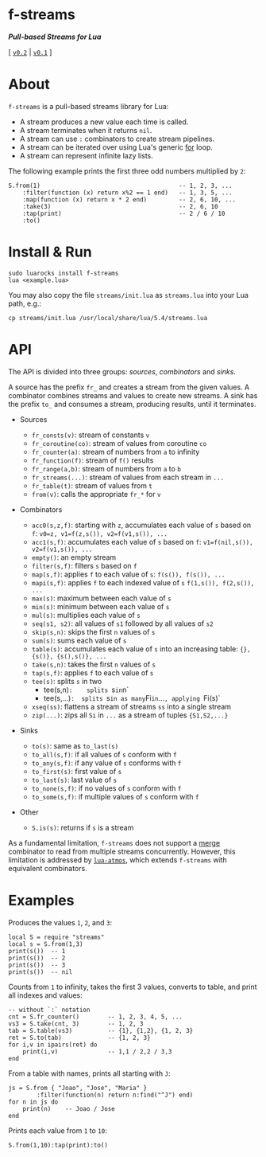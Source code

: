# f-streams

***Pull-based Streams for Lua***

[
    [`v0.2`](https://github.com/lua-atmos/f-streams/tree/v0.2) |
    [`v0.1`](https://github.com/lua-atmos/f-streams/tree/v0.1)
]

<!--
This is the unstable `main` branch.
Please, switch to stable [`v0.2`](https://github.com/lua-atmos/f-streams/tree/v0.2).
-->

# About

`f-streams` is a pull-based streams library for Lua:

- A stream produces a new value each time is called.
- A stream terminates when it returns `nil`.
- A stream can use `:` combinators to create stream pipelines.
- A stream can be iterated over using Lua's generic [for][lua-for] loop.
- A stream can represent infinite lazy lists.

The following example prints the first three odd numbers multiplied by `2`:

```
S.from(1)                                       -- 1, 2, 3, ...
    :filter(function (x) return x%2 == 1 end)   -- 1, 3, 5, ...
    :map(function (x) return x * 2 end)         -- 2, 6, 10, ...
    :take(3)                                    -- 2, 6, 10
    :tap(print)                                 -- 2 / 6 / 10
    :to()
```

# Install & Run

```
sudo luarocks install f-streams
lua <example.lua>
```

You may also copy the file `streams/init.lua` as `streams.lua` into your Lua
path, e.g.:

```
cp streams/init.lua /usr/local/share/lua/5.4/streams.lua
```

# API

The API is divided into three groups: *sources*, *combinators* and *sinks*.

A source has the prefix `fr_` and creates a stream from the given values.
A combinator combines streams and values to create new streams.
A sink has the prefix `to_` and consumes a stream, producing results, until it
terminates.

[lua-for]: https://www.lua.org/manual/5.4/manual.html#3.3.5

- Sources
    - `fr_consts(v)`:       stream of constants `v`
    - `fr_coroutine(co)`:   stream of values from coroutine `co`
    - `fr_counter(a)`:      stream of numbers from `a` to infinity
    - `fr_function(f)`:     stream of `f()` results
    - `fr_range(a,b)`:      stream of numbers from `a` to `b`
    - `fr_streams(...)`:    stream of values from each stream in `...`
    - `fr_table(t)`:        stream of values from `t`
    - `from(v)`:            calls the appropriate `fr_*` for `v`

- Combinators
    - `acc0(s,z,f)`:    starting with `z`, accumulates each value of `s` based on `f`:
                        `v0=z, v1=f(z,s()), v2=f(v1,s()), ...`
    - `acc1(s,f)`:      accumulates each value of `s` based on `f`:
                        `v1=f(nil,s()), v2=f(v1,s()), ...`
    - `empty()`:        an empty stream
    - `filter(s,f)`:    filters `s` based on `f`
    - `map(s,f)`:       applies `f` to each value of `s`:
                        `f(s()), f(s()), ...`
    - `mapi(s,f)`:      applies `f` to each indexed value of `s`
                        `f(1,s()), f(2,s()), ...`
    - `max(s)`:         maximum between each value of `s`
    - `min(s)`:         minimum between each value of `s`
    - `mul(s)`:         multiplies each value of `s`
    - `seq(s1, s2)`:    all values of `s1` followed by all values of `s2`
    - `skip(s,n)`:      skips the first `n` values of `s`
    - `sum(s)`:         sums each value of `s`
    - `table(s)`:       accumulates each value of `s` into an increasing table:
                        `{}, {s()}, {s(),s()}, ...`
    - `take(s,n)`:      takes the first `n` values of `s`
    - `tap(s,f)`:       applies `f` to each value of `s`
    - `tee(s)`:         splits `s` in two
        - tee(s,n)`:    splits `s` in `n`
        - tee(s,...)`:  splits `s` in as many `Fi` in `...`, applying `Fi(s)`
    - `xseq(ss)`:       flattens a stream of streams `ss` into a single stream
    - `zip(...)`:       zips all `Si` in `...` as a stream of tuples `{S1,S2,...}`

- Sinks
    - `to(s)`:          same as `to_last(s)`
    - `to_all(s,f)`:    if all values of `s` conform with `f`
    - `to_any(s,f)`:    if any value of `s` conforms with `f`
    - `to_first(s)`:    first value of `s`
    - `to_last(s)`:     last value of `s`
    - `to_none(s,f)`:   if no values of `s` conform with `f`
    - `to_some(s,f)`:   if multiple values of `s` conform with `f`

- Other
    - `S.is(s)`:        returns if `s` is a stream

<!--
- Sources
    - S.fr_vector
- Combinators
    - tapi
    - `distinct(s)`:    removes duplicate values of `s`
    - `loop(fs)`:       repeats the stream `s=fs()` indefinitely
    - `drop_while(s, f)`: drops values from the stream `s` while the function `f` is true
    - `take_while(s, f)`: takes values from the stream `s` while the function `f` is true
        - take_while, skip_while
        - take_until, skip_until
    - `partition(s, f)`: partitions the stream `s` into two or more streams based on the function `f`
- Sinks
    - to_acc_stop, to_acc_until gera o que passa e termina, to_acc_while nao gera o que falha e termina
    - to_n
    - S.to_vector
    - S.to_unit
-->

As a fundamental limitation, `f-streams` does not support a [merge][rx-merge]
combinator to read from multiple streams concurrently.
However, this limitation is addressed by [`lua-atmos`](lua-atmos), which
extends `f-streams` with equivalent combinators.

[rx-merge]: https://rxmarbles.com/#merge

# Examples

Produces the values `1`, `2`, and `3`:

```
local S = require "streams"
local s = S.from(1,3)
print(s())  -- 1
print(s())  -- 2
print(s())  -- 3
print(s())  -- nil
```

Counts from `1` to infinity, takes the first 3 values, converts to table, and
print all indexes and values:

```
-- without `:` notation
cnt = S.fr_counter()        -- 1, 2, 3, 4, 5, ...
vs3 = S.take(cnt, 3)        -- 1, 2, 3
tab = S.table(vs3)          -- {1}, {1,2}, {1, 2, 3}
ret = S.to(tab)             -- {1, 2, 3}
for i,v in ipairs(ret) do
    print(i,v)              -- 1,1 / 2,2 / 3,3
end
```

From a table with names, prints all starting with `J`:

```
js = S.from { "Joao", "Jose", "Maria" }
        :filter(function(n) return n:find("^J") end)
for n in js do
    print(n)    -- Joao / Jose
end
```

Prints each value from `1` to `10`:

```
S.from(1,10):tap(print):to()
```
